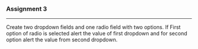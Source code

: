 ### Assignment 3
-----------------
Create two dropdown fields and one radio field with two options. 
If First option of radio is selected alert the value of first dropdown 
and for second option alert the value from second dropdown.
